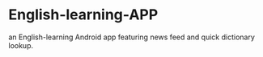 # English-learning-APP
an English-learning Android app featuring news feed and quick dictionary lookup.

